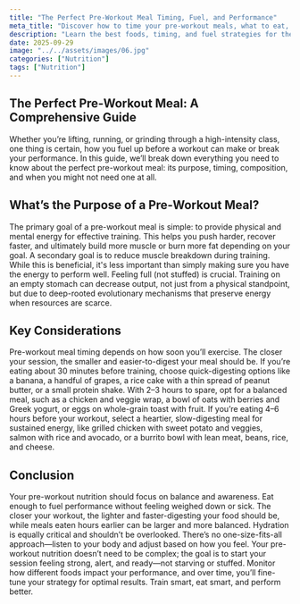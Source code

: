 ```yaml
---
title: "The Perfect Pre-Workout Meal Timing, Fuel, and Performance"
meta_title: "Discover how to time your pre-workout meals, what to eat, and how to fuel your body for peak performance."
description: "Learn the best foods, timing, and fuel strategies for the perfect pre-workout meal to boost energy and maximize performance."
date: 2025-09-29
image: "../../assets/images/06.jpg"
categories: ["Nutrition"]
tags: ["Nutrition"]
---
```


## **The Perfect Pre-Workout Meal: A Comprehensive Guide** ##
Whether you’re lifting, running, or grinding through a high-intensity class, one thing is certain, how you fuel up before a workout can make or break your performance. In this guide, we’ll break down everything you need to know about the perfect pre-workout meal: its purpose, timing, composition, and when you might not need one at all.

## **What’s the Purpose of a Pre-Workout Meal?** ##
The primary goal of a pre-workout meal is simple: to provide physical and mental energy for effective training. This helps you push harder, recover faster, and ultimately build more muscle or burn more fat depending on your goal. A secondary goal is to reduce muscle breakdown during training. While this is beneficial, it's less important than simply making sure you have the energy to perform well. Feeling full (not stuffed) is crucial. Training on an empty stomach can decrease output, not just from a physical standpoint, but due to deep-rooted evolutionary mechanisms that preserve energy when resources are scarce.

## **Key Considerations** ##

Pre-workout meal timing depends on how soon you’ll exercise. The closer your session, the smaller and easier-to-digest your meal should be. If you’re eating about 30 minutes before training, choose quick-digesting options like a banana, a handful of grapes, a rice cake with a thin spread of peanut butter, or a small protein shake. With 2–3 hours to spare, opt for a balanced meal, such as a chicken and veggie wrap, a bowl of oats with berries and Greek yogurt, or eggs on whole-grain toast with fruit. If you’re eating 4–6 hours before your workout, select a heartier, slow-digesting meal for sustained energy, like grilled chicken with sweet potato and veggies, salmon with rice and avocado, or a burrito bowl with lean meat, beans, rice, and cheese.

## **Conclusion** ##
Your pre-workout nutrition should focus on balance and awareness. Eat enough to fuel performance without feeling weighed down or sick. The closer your workout, the lighter and faster-digesting your food should be, while meals eaten hours earlier can be larger and more balanced. Hydration is equally critical and shouldn’t be overlooked. There’s no one-size-fits-all approach—listen to your body and adjust based on how you feel. Your pre-workout nutrition doesn’t need to be complex; the goal is to start your session feeling strong, alert, and ready—not starving or stuffed. Monitor how different foods impact your performance, and over time, you’ll fine-tune your strategy for optimal results. Train smart, eat smart, and perform better.
